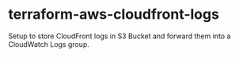# terraform-aws-cloudfront-logs

Setup to store CloudFront logs in S3 Bucket
and forward them into a CloudWatch Logs group.
